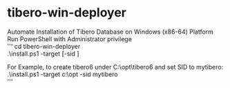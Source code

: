 # tibero-win-deployer
Automate Installation of Tibero Database on Windows (x86-64) Platform  
Run PowerShell with Administrator privilege  
''' 
cd tibero-win-deployer    
.\install.ps1 -target <installation base directory> [-sid <Tibero SID>]    

For Example, to create tibero6 under C:\opt\tibero6 and set SID to mytibero:  
.\install.ps1 -target c:\opt -sid mytibero   
'''  
